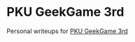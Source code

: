 # PKU GeekGame 3rd

Personal writeups for [PKU GeekGame 3rd](https://github.com/PKU-GeekGame/geekgame-3rd)